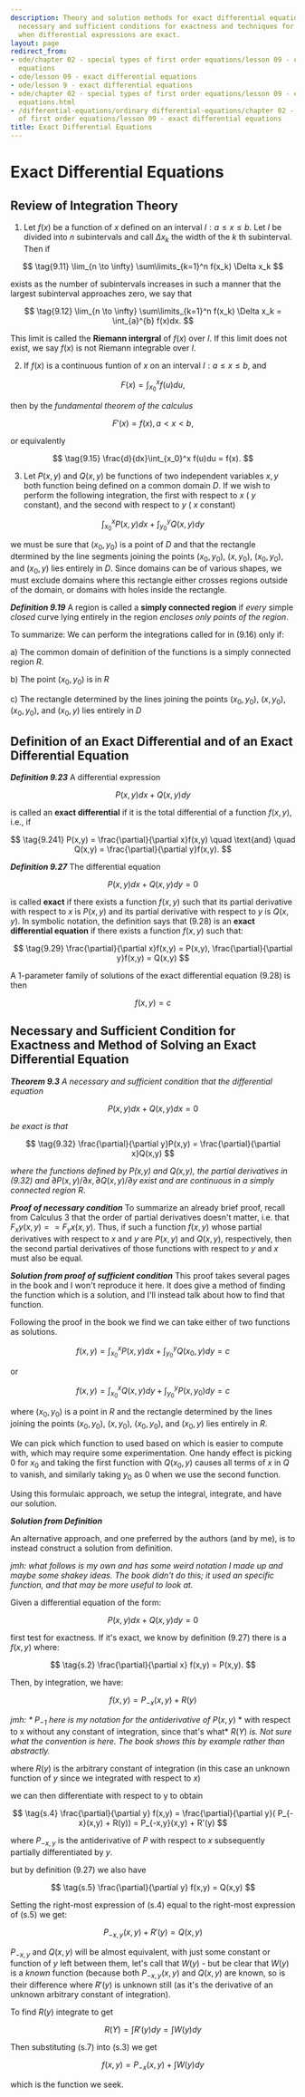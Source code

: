 ```yaml
---
description: Theory and solution methods for exact differential equations. Includes
  necessary and sufficient conditions for exactness and techniques for finding solutions
  when differential expressions are exact.
layout: page
redirect_from:
- ode/chapter 02 - special types of first order equations/lesson 09 - exact differential
  equations
- ode/lesson 09 - exact differential equations
- ode/lesson 9 - exact differential equations
- ode/chapter 02 - special types of first order equations/lesson 09 - exact differential
  equations.html
- /differential-equations/ordinary differential-equations/chapter 02 - special types
  of first order equations/lesson 09 - exact differential equations
title: Exact Differential Equations
---
```


# Exact Differential Equations

## Review of Integration Theory

1. Let $f(x)$ be a function of $x$ defined on an interval $I: a \leq x \leq b$. Let $I$ be divided into $n$ subintervals and call $\Delta x_k$ the width of the $k$ th subinterval. Then if

$$ \tag{9.11} \lim_{n \to \infty} \sum\limits_{k=1}^n f(x_k) \Delta x_k $$

exists as the number of subintervals increases in such a manner that the largest subinterval approaches zero, we say that

$$ \tag{9.12} \lim_{n \to \infty} \sum\limits_{k=1}^n f(x_k) \Delta x_k = \int_{a}^{b} f(x)dx. $$

This limit is called the **Riemann intergral** of $f(x)$ over $I$. If this limit does not exist, we say $f(x)$ is not Riemann integrable over $I$.

2. If $f(x)$ is a continuous funtion of $x$ on an interval $I: a \leq x \leq b,$ and

$$ \tag{9.13} F(x) = \int_{x_0}^{x} f(u)du, $$

then by the *fundamental theorem of the calculus*

$$ \tag{9.14} F'(x) = f(x), a < x < b, $$

or equivalently

$$ \tag{9.15} \frac{d}{dx}\int_{x_0}^x f(u)du = f(x). $$

3. Let $P(x,y)$ and $Q(x,y)$ be functions of two independent variables $x,y$ both function being defined on a common domain $D$. If we wish to perform the following integration, the first with respect to $x$ ( $y$ constant), and the second with respect to $y$ ( $x$ constant)

$$ \tag{9.16} \int_{x_0}^x P(x,y)dx + \int_{y_0}^y Q(x,y) dy $$

we must be sure that $(x_0,y_0)$ is a point of $D$ and that the rectangle dtermined by the line segments joining the points $(x_0,y_0)$, $(x,y_0)$, $(x_0,y_0)$, and $(x_0,y)$ lies entirely in $D$. Since domains can be of various shapes, we must exclude domains where this rectangle either crosses regions outside of the domain, or domains with holes inside the rectangle.

***Definition 9.19***
A region is called a **simply connected region** if *every* simple *closed* curve lying entirely in the region *encloses only points of the region*.

To summarize: We can perform the integrations called for in (9.16) only if:

a) The common domain of definition of the functions is a simply connected region $R$.

b) The point $(x_0,y_0)$ is in $R$

c) The rectangle determined by the lines joining the points $(x_0,y_0)$, $(x,y_0)$, $(x_0,y_0)$, and $(x_0,y)$ lies entirely in $D$

## Definition of an Exact Differential and of an Exact Differential Equation

***Definition 9.23***  A differential expression

$$ \tag{9.24} P(x,y)dx + Q(x,y)dy $$

is called an **exact differential** if it is the total differential of a function $f(x,y)$, i.e., if

$$ \tag{9.241} P(x,y) = \frac{\partial}{\partial x}f(x,y) \quad \text{and} \quad Q(x,y) = \frac{\partial}{\partial y}f(x,y). $$

***Definition 9.27*** The differential equation

$$ \tag{9.28} P(x,y)dx + Q(x,y)dy = 0 $$

is called **exact** if there exists a function $f(x,y)$ such that its partial derivative with respect to $x$ is $P(x,y)$ and its partial derivative with respect to $y$ is $Q(x,y)$. In symbolic notation, the definition says that (9.28) is an **exact differential equation** if there exists a function $f(x,y)$ such that:

$$ \tag{9.29} \frac{\partial}{\partial x}f(x,y) = P(x,y), \frac{\partial}{\partial y}f(x,y) = Q(x,y) $$

A 1-parameter family of solutions of the exact differential equation (9.28) is then

$$ \tag{9.291} f(x,y) = c $$

## Necessary and Sufficient Condition for Exactness and Method of Solving an Exact Differential Equation

***Theorem 9.3*** *A necessary and sufficient condition that the differential equation*

$$ \tag{9.31} P(x,y)dx + Q(x,y)dx = 0 $$

*be exact is that*

$$ \tag{9.32} \frac{\partial}{\partial y}P(x,y) = \frac{\partial}{\partial x}Q(x,y) $$

*where the functions defined by P(x,y) and Q(x,y), the partial derivatives in (9.32) and* $\partial P(x,y)/\partial x, \partial Q(x,y)/\partial y$ *exist and are continuous in a simply connected region R*.

***Proof of necessary condition*** To summarize an already brief proof, recall from Calculus 3 that the order of partial derivatives doesn't matter, i.e. that $F_xy(x,y) == F_yx(x,y)$. Thus, if such a function $f(x,y)$ whose partial derivatives with respect to $x$ and $y$ are $P(x,y)$ and $Q(x,y)$, respectively, then the second partial derivatives of those functions with respect to $y$ and $x$ must also be equal.

***Solution from proof of sufficient condition*** This proof takes several pages in the book and I won't reproduce it here. It does give a method of finding the function which is a solution, and I'll instead talk about how to find that function.

Following the proof in the book we find we can take either of two functions as solutions.

$$ \tag{9.45} f(x,y) = \int_{x_0}^x P(x,y)dx + \int_{y_0}^yQ(x_0,y)dy = c $$

or

$$ \tag{9.47} f(x,y) = \int_{x_0}^x Q(x,y)dy + \int_{y_0}^yP(x,y_0)dy = c $$

where $(x_0,y_0)$ is a point in $R$ and the rectangle determined by the lines joining the points $(x_0,y_0)$, $(x,y_0)$, $(x_0,y_0)$, and $(x_0,y)$ lies entirely in $R$.

We can pick which function to used based on which is easier to compute with, which may require some experimentation. One handy effect is picking $0$ for $x_0$ and taking the first function with $Q(x_0,y)$ causes all terms of $x$ in $Q$ to vanish, and similarly taking $y_0$ as $0$ when we use the second function.

Using this formulaic approach, we setup the integral, integrate, and have our solution.

***Solution from Definition***

An alternative approach, and one preferred by the authors (and by me), is to instead construct a solution from definition.

*jmh: what follows is my own and has some weird notation I made up and maybe some shakey ideas. The book
didn't do this; it used an specific function, and that may be more useful to look at.*

Given a differential equation of the form:

$$ \tag{s.1} P(x,y)dx + Q(x,y)dy = 0 $$

first test for exactness. If it's exact, we know by definition (9.27) there is a $f(x,y)$ where:

$$ \tag{s.2} \frac{\partial}{\partial x} f(x,y) = P(x,y). $$

Then, by integration, we have:

$$ \tag{s.3} f(x,y) = P_{-x}(x,y) + R(y) $$

*jmh: * $P_{-1}$ here is my notation for the antiderivative of* $P(x,y)$ * with respect to x without any constant of integration, since that's what* $R(Y)$ *is. Not sure what the convention is here. The book shows this by example rather than abstractly.*

where $R(y)$ is the arbitrary constant of integration (in this case an unknown function of $y$ since we integrated with respect to $x$)

we can then differentiate with respect to y to obtain

$$ \tag{s.4} \frac{\partial}{\partial y} f(x,y) = \frac{\partial}{\partial y}( P_{-x}(x,y) + R(y)) = P_{-x,y}(x,y) + R'(y) $$ 

where $P_{-x,y}$ is the antiderivative of $P$ with respect to $x$ subsequently partially differentiated by $y$.

but by definition (9.27) we also have

$$ \tag{s.5} \frac{\partial}{\partial y} f(x,y) = Q(x,y) $$

Setting the right-most expression of (s.4) equal to the right-most expression of (s.5) we get:

$$ \tag{s.6} P_{-x,y}(x,y) + R'(y) = Q(x,y) $$

$P_{-x,y}$ and $Q(x,y)$ will be almost equivalent, with just some constant or function of $y$ left between them, let's call that $W(y)$ - but be clear that $W(y)$ is a *known* function (because both $P_{-x,y}(x,y)$ and $Q(x,y)$ are known, so is their difference where $R'(y)$ is unknown still (as it's the derivative of an unknown arbitrary constant of integration).

To find $R(y)$ integrate to get

$$ \tag{s.7} R(Y) = \int R'(y) dy = \int W(y) dy $$

Then substituting (s.7) into (s.3) we get

$$ \tag{s.8} f(x,y) = P_{-x}(x,y) + \int W(y) dy $$

which is the function we seek.